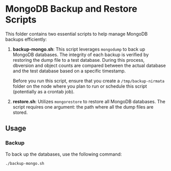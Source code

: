 # MongoDB Backup and Restore Scripts

This folder contains two essential scripts to help manage MongoDB backups efficiently:

1. **backup-mongo.sh**: This script leverages `mongodump` to back up MongoDB databases. The integrity of each backup is verified by restoring the dump file to a test database. During this process, dbversion and object counts are compared between the actual database and the test database based on a specific timestamp. 
   
   Before you run this script, ensure that you create a `/tmp/backup-nirmata` folder on the node where you plan to run or schedule this script (potentially as a crontab job).
   
2. **restore.sh**: Utilizes `mongorestore` to restore all MongoDB databases. The script requires one argument: the path where all the dump files are stored.

## Usage

### Backup
To back up the databases, use the following command:
```sh
./backup-mongo.sh

